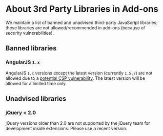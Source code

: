 # About 3rd Party Libraries in Add-ons

We maintain a list of banned and unadvised third-party JavaScript libraries; these libraries are not allowed/recommended in add-ons (because of security vulnerabilities).

## Banned libraries

### AngularJS `1.x`

AngularJS `1.x` versions except the latest version (currently `1.5.7`) are not allowed due to a [potential CSP vulnerability](www.slideshare.net/x00mario/an-abusive-relationship-with-angularjs). The latest version will be allowed for a limited time only.

## Unadvised libraries

### jQuery < 2.0

jQuery versions older than 2.0 are not supported by the jQuery team for development inside extensions. Please use a recent version.
